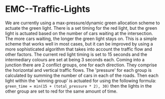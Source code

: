 # EMC--Traffic-Lights

We are currently using a max-pressure/dynamic green allocation scheme to actuate the green light. There is a set timing for the red light, but the green light is actuated based on the number of cars waiting at the intersection. The more cars waiting, the longer the green light stays on. This is a simple scheme that works well in most cases, but it can be improved by using a more sophisticated algorithm that takes into account the traffic flow and other factors. 
The current red light timing is set to 15 seconds and the intermediary colours are set at being 3 seconds each.
Coming into a junction there are 2 conflict groups, one for each direction. They comprise the horizontal and vertical traffic flows. The 'pressure' for each group is calculated by summing the number of cars in each of the roads.
Then each light within the 'winning group' is actuated for using the following formula:
```green_time = min(15 + (total_pressure * 2), 30)```
then the lights in the other group are set to red for the same amount of time.
